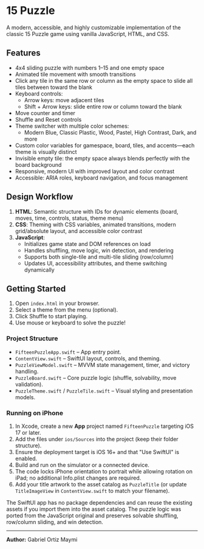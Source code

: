 # 15 Puzzle

A modern, accessible, and highly customizable implementation of the classic 15 Puzzle game using vanilla JavaScript, HTML, and CSS.

## Features
- 4x4 sliding puzzle with numbers 1–15 and one empty space
- Animated tile movement with smooth transitions
- Click any tile in the same row or column as the empty space to slide all tiles between toward the blank
- Keyboard controls:
  - Arrow keys: move adjacent tiles
  - Shift + Arrow keys: slide entire row or column toward the blank
- Move counter and timer
- Shuffle and Reset controls
- Theme switcher with multiple color schemes:
  - Modern Blue, Classic Plastic, Wood, Pastel, High Contrast, Dark, and more
- Custom color variables for gamespace, board, tiles, and accents—each theme is visually distinct
- Invisible empty tile: the empty space always blends perfectly with the board background
- Responsive, modern UI with improved layout and color contrast
- Accessible: ARIA roles, keyboard navigation, and focus management

## Design Workflow
1. **HTML**: Semantic structure with IDs for dynamic elements (board, moves, time, controls, status, theme menu)
2. **CSS**: Theming with CSS variables, animated transitions, modern grid/absolute layout, and accessible color contrast
3. **JavaScript**:
   - Initializes game state and DOM references on load
   - Handles shuffling, move logic, win detection, and rendering
   - Supports both single-tile and multi-tile sliding (row/column)
   - Updates UI, accessibility attributes, and theme switching dynamically

## Getting Started
1. Open `index.html` in your browser.
2. Select a theme from the menu (optional).
3. Click Shuffle to start playing.
4. Use mouse or keyboard to solve the puzzle!

### Project Structure
- `FifteenPuzzleApp.swift` – App entry point.
- `ContentView.swift` – SwiftUI layout, controls, and theming.
- `PuzzleViewModel.swift` – MVVM state management, timer, and victory handling.
- `PuzzleBoard.swift` – Core puzzle logic (shuffle, solvability, move validation).
- `PuzzleTheme.swift` / `PuzzleTile.swift` – Visual styling and presentation models.

### Running on iPhone
1. In Xcode, create a new **App** project named `FifteenPuzzle` targeting iOS 17 or later.
2. Add the files under `ios/Sources` into the project (keep their folder structure).
3. Ensure the deployment target is iOS 16+ and that "Use SwiftUI" is enabled.
4. Build and run on the simulator or a connected device.
5. The code locks iPhone orientation to portrait while allowing rotation on iPad; no additional Info.plist changes are required.
6. Add your title artwork to the asset catalog as `PuzzleTitle` (or update `TitleImageView` in `ContentView.swift` to match your filename).

The SwiftUI app has no package dependencies and can reuse the existing assets if you import them into the asset catalog. The puzzle logic was ported from the JavaScript original and preserves solvable shuffling, row/column sliding, and win detection.

---

**Author:** Gabriel Ortiz Maymi
